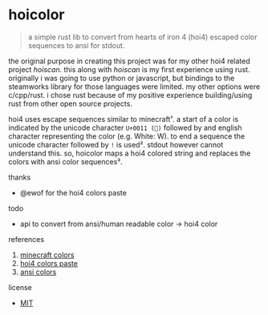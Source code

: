 # hoicolor
> a simple rust lib to convert from hearts of iron 4 (hoi4) escaped color sequences to ansi for stdout.


the original purpose in creating this project was for my other hoi4 related project *hoiscan*. this along with *hoiscan* is my first experience using rust. originally i was going to use python or javascript, but bindings to the steamworks library for those languages were limited. my other options were c/cpp/rust. i chose rust because of my positive experience building/using rust from other open source projects.


hoi4 uses escape sequences similar to minecraft¹. a start of a color is indicated by the unicode character `U+0011 ()` followed by and english character representing the color (e.g. White: W). to end a sequence the unicode character followed by `!` is used². stdout however cannot understand this. so, hoicolor maps a hoi4 colored string and replaces the colors with ansi color sequences³.


thanks
* @ewof for the hoi4 colors paste


todo
* api to convert from ansi/human readable color -> hoi4 color


references
1. [minecraft colors](https://minecraft.wiki/w/Formatting_codes#Color_codes)
2. [hoi4 colors paste](https://pastebin.com/raw/esAQQ8RE)
3. [ansi colors](https://gist.github.com/fnky/458719343aabd01cfb17a3a4f7296797)


license
* [MIT](LICENSE)
